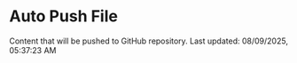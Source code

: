# Auto Push File

Content that will be pushed to GitHub repository.
Last updated: 08/09/2025, 05:37:23 AM